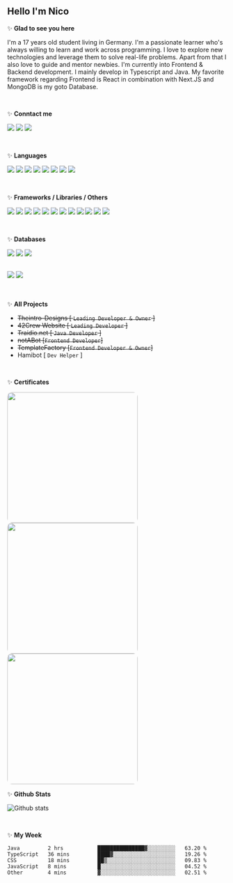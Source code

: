 <h2>Hello I'm Nico</h2>

✨ **Glad to see you here**

I'm a 17 years old student living in Germany. I'm a passionate learner who's always willing to learn and work across
programming. I love to explore new technologies and leverage them to solve real-life problems. Apart from that I also
love to guide and mentor newbies. I'm currently into Frontend & Backend development. I mainly develop in Typescript and Java.
My favorite framework regarding Frontend is React in combination with Next.JS and MongoDB is my goto Database.

<br>

✨ **Conntact me**

<a href="https://github.com/nicosammito"><img src="https://img.shields.io/badge/-Github-blue?style=for-the-badge&logo=github&logoColor=white"/></a> <a href="https://discord.com/users/456437986238791701"><img src="https://img.shields.io/badge/-discord-blue?style=for-the-badge&logo=discord&logoColor=white"/></a> <a href="https://www.instagram.com/nico_sammito/"><img src="https://img.shields.io/badge/-instagram-blue?style=for-the-badge&logo=instagram&logoColor=white"/></a>

<br />

✨ **Languages**

<img src="https://img.shields.io/badge/-HTML-blue?style=for-the-badge&logo=html5&logoColor=white"/> <img src="https://img.shields.io/badge/-CSS-blue?style=for-the-badge&logo=CSS3&logoColor=white"/> <img src="https://img.shields.io/badge/-PHP-blue?style=for-the-badge&logo=PHP&logoColor=white"/> <img src="https://img.shields.io/badge/-Javascript-blue?style=for-the-badge&logo=javascript&logoColor=white"/> <img src="https://img.shields.io/badge/-Typescript-blue?style=for-the-badge&logo=TypeScript&logoColor=white"/> <img src="https://img.shields.io/badge/-Java-blue?style=for-the-badge&logo=java&logoColor=white"/> <img src="https://img.shields.io/badge/-Go-purple?style=for-the-badge&logo=go&logoColor=white"/> <img src="https://img.shields.io/badge/-CSharp-purple?style=for-the-badge&logo=CSharp&logoColor=white"/>

<br />

✨ **Frameworks / Libraries / Others**

<img src="https://img.shields.io/badge/-Bootstrap-blue?style=for-the-badge&logo=Bootstrap&logoColor=white"/> <img src="https://img.shields.io/badge/-Node.JS-blue?style=for-the-badge&logo=node.js&logoColor=white"/> <img src="https://img.shields.io/badge/-React-blue?style=for-the-badge&logo=React&logoColor=white"/> <img src="https://img.shields.io/badge/-JSON%20Web%20Tokens-blue?style=for-the-badge&logo=JSONWebTokens&logoColor=white"/> <img src="https://img.shields.io/badge/-Express-blue?style=for-the-badge&logo=Express&logoColor=white"/> <img src="https://img.shields.io/badge/-Spring-purple?style=for-the-badge&logo=Spring&logoColor=white"/> <img src="https://img.shields.io/badge/-Chakra%20UI-purple?style=for-the-badge&logo=ChakraUI&logoColor=white"/> <img src="https://img.shields.io/badge/-Grafana-purple?style=for-the-badge&logo=Grafana&logoColor=white"/> <img src="https://img.shields.io/badge/-Prometheus-purple?style=for-the-badge&logo=Prometheus&logoColor=white"/> <img src="https://img.shields.io/badge/-RabbitMQ-purple?style=for-the-badge&logo=RabbitMQ&logoColor=white"/> <img src="https://img.shields.io/badge/-Apache%20Kafka-purple?style=for-the-badge&logo=ApacheKafka&logoColor=white"/> <img src="https://img.shields.io/badge/-Next.Js-purple?style=for-the-badge&logo=Next.Js&logoColor=white"/>

<br />

✨ **Databases**

<img src="https://img.shields.io/badge/-MongoDB-blue?style=for-the-badge&logo=mongodb&logoColor=white"/> <img src="https://img.shields.io/badge/-MariaDB-blue?style=for-the-badge&logo=MariaDB&logoColor=white"/> <img src="https://img.shields.io/badge/-PostgreSQL-purple?style=for-the-badge&logo=PostgreSQL&logoColor=white"/>

<br>

<img src="https://img.shields.io/badge/-Blue = already learned-blue?style=for-the-badge"/>
<img src="https://img.shields.io/badge/-Purple = Learning-purple?style=for-the-badge"/>

<br><br>
✨ **All Projects**

- <s>Theintro-Designs [ `Leading Developer & Owner` ]</s>
- <s>42Crew Website [ `Leading Developer` ]</s>
- <s>Traidio.net [ `Java Developer` ]</s>
- <s>notABot [`Frontend Developer`]</s>
- <s>TemplateFactory [`Frontend Developer & Owner`]</s>
- Hamibot [ `Dev Helper` ]

<br>

✨ **Certificates**

<img src="https://www.sololearn.com/certificates/course/en/11454731/1068/landscape/png" width="300" style="border-radius: 10px"/> <img src="https://www.sololearn.com/Certificate/1097-11454731/jpg/" width="300" style="border-radius: 10px"/> <img src="https://www.sololearn.com/Certificate/1162-11454731/jpg/" width="300" style="border-radius: 10px"/>
<br>

✨ **Github Stats**

![Github stats](https://github-readme-stats.vercel.app/api?username=nicosammito&show_icons=true&hide_border=true&count_private=true&include_all_commits=true)

<br>

✨ **My Week**

<!--START_SECTION:waka-->
```text
Java         2 hrs           ███████████████▓░░░░░░░░░   63.20 % 
TypeScript   36 mins         ████▓░░░░░░░░░░░░░░░░░░░░   19.26 % 
CSS          18 mins         ██▒░░░░░░░░░░░░░░░░░░░░░░   09.83 % 
JavaScript   8 mins          █░░░░░░░░░░░░░░░░░░░░░░░░   04.52 % 
Other        4 mins          ▓░░░░░░░░░░░░░░░░░░░░░░░░   02.51 % 
```
<!--END_SECTION:waka-->
